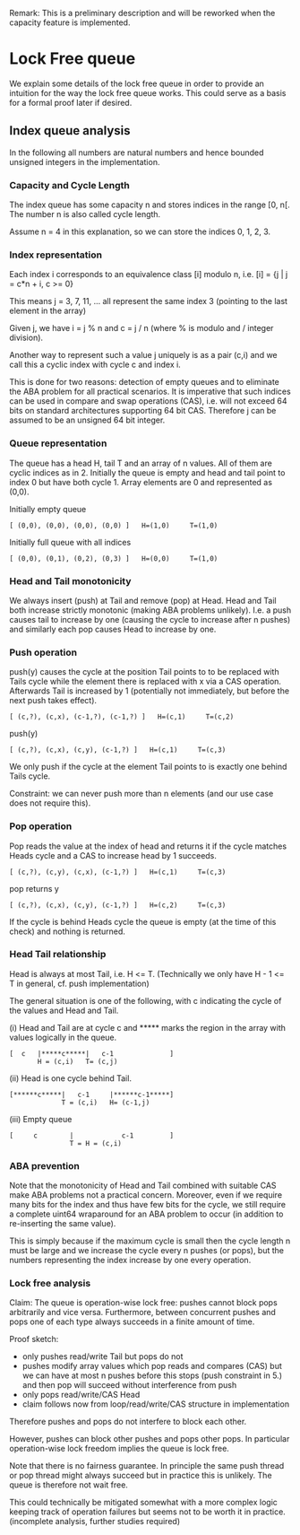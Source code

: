 Remark: This is a preliminary description and will be reworked when the capacity feature is implemented.

# Lock Free queue 

We explain some details of the lock free queue in order to provide an intuition for the way the lock free queue works. This could serve as a basis for a formal proof later if desired.

## Index queue analysis

In the following all numbers are natural numbers and hence bounded unsigned integers in the implementation.

### Capacity and Cycle Length
The index queue has some capacity n and stores indices in the range [0, n[.
The number n is also called cycle length.

Assume n = 4 in this explanation, so we can store the indices 0, 1, 2, 3.


### Index representation
Each index i corresponds to an equivalence class [i] modulo n, i.e. 
[i] = {j | j = c*n + i, c >= 0}

This means j = 3, 7, 11, ... all represent the same index 3 (pointing to the last element in the array)

Given j, we have i = j % n and c = j / n (where % is modulo and / integer division).

Another way to represent such a value j uniquely is as a pair (c,i) and
we call this a cyclic index with cycle c and index i.

This is done for two reasons: detection of empty queues and to eliminate the ABA problem for all practical scenarios.
It is imperative that such indices can be used in compare and swap operations (CAS), i.e. 
will not exceed 64 bits on standard architectures supporting 64 bit CAS. 
Therefore j can be assumed to be an unsigned 64 bit integer.


### Queue representation
The queue has a head H, tail T and an array of n values. All of them are cyclic indices as in 2.
Initially the queue is empty and head and tail point to index 0 but have both cycle 1. 
Array elements are 0 and represented as (0,0).

Initially empty queue
```
[ (0,0), (0,0), (0,0), (0,0) ]   H=(1,0)     T=(1,0)
```
Initially full queue with all indices
```
[ (0,0), (0,1), (0,2), (0,3) ]   H=(0,0)     T=(1,0)
```


### Head and Tail monotonicity
We always insert (push) at Tail and remove (pop) at Head.
Head and Tail both increase strictly monotonic (making ABA problems unlikely).
I.e. a push causes tail to increase by one (causing the cycle to increase after n pushes) and similarly each pop causes Head to increase by one.


### Push operation
push(y) causes the cycle at the position Tail points to to be replaced with Tails cycle while the element there is replaced with x
via a CAS operation.
Afterwards Tail is increased by 1 (potentially not immediately, but before the next push takes effect).
```
[ (c,?), (c,x), (c-1,?), (c-1,?) ]   H=(c,1)     T=(c,2)
```
push(y)
```
[ (c,?), (c,x), (c,y), (c-1,?) ]   H=(c,1)     T=(c,3)
```

We only push if the cycle at the element Tail points to is exactly one behind Tails cycle.

Constraint: we can never push more than n elements (and our use case does not require this).


### Pop operation
Pop reads the value at the index of head and returns it if the cycle matches Heads cycle and a CAS to increase head by 1 succeeds.

```
[ (c,?), (c,y), (c,x), (c-1,?) ]   H=(c,1)     T=(c,3)
```
pop returns y
```
[ (c,?), (c,x), (c,y), (c-1,?) ]   H=(c,2)     T=(c,3)
```

If the cycle is behind Heads cycle the queue is empty (at the time of this check) and nothing is returned.


### Head Tail relationship
Head is always at most Tail, i.e. H <= T. (Technically we only have H - 1 <= T in general, cf. push implementation)

The general situation is one of the following, with c indicating the cycle of the values and Head and Tail.

(i) Head and Tail are at cycle c and ***** marks the region in the array with values logically in the queue.
```
[  c   |*****c*****|   c-1              ]
       H = (c,i)   T= (c,j)
```

(ii) Head is one cycle behind Tail.
```
[******c*****|   c-1     |******c-1*****]
             T = (c,i)   H= (c-1,j)
```

(iii) Empty queue
```
[     c        |            c-1         ]
               T = H = (c,i)
```
### ABA prevention

Note that the monotonicity of Head and Tail combined with suitable CAS make ABA problems not a practical concern.
Moreover, even if we require many bits for the index and thus have few bits for the cycle, we still require a complete uint64
wraparound for an ABA problem to occur (in addition to re-inserting the same value). 

This is simply because if the maximum cycle is small then the cycle length n must be large and
we increase the cycle every n pushes (or pops), but the numbers representing the index increase by one every operation.


### Lock free analysis
Claim:
The queue is operation-wise lock free: pushes cannot block pops arbitrarily and vice versa.
Furthermore, between concurrent pushes and pops one of each type always succeeds in a finite amount of time.

Proof sketch:
- only pushes read/write Tail but pops do not
- pushes modify array values which pop reads and compares (CAS) 
  but we can have at most n pushes before this stops (push constraint in 5.) and then pop will succeed without interference from push
- only pops read/write/CAS Head
- claim follows now from loop/read/write/CAS structure in implementation

Therefore pushes and pops do not interfere to block each other.

However, pushes can block other pushes and pops other pops. 
In particular operation-wise lock freedom implies the queue is lock free.

Note that there is no fairness guarantee. In principle the same push thread or pop thread might always succeed but in practice this is unlikely.
The queue is therefore not wait free.

This could technically be mitigated somewhat with a more complex logic keeping track of operation failures
but seems not to be worth it in practice. (incomplete analysis, further studies required)


